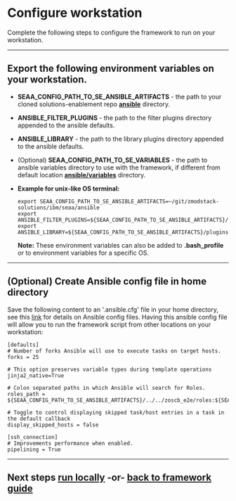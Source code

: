 # Configure workstation
Complete the following steps to configure the framework to run on your workstation.

---
## Export the following environment variables on your workstation.
  
  - **SEAA_CONFIG_PATH_TO_SE_ANSIBLE_ARTIFACTS** - the path to your cloned solutions-enablement repo **[ansible](../../ibm/seaa/ansible)** directory.
  - **ANSIBLE_FILTER_PLUGINS** - the path to the filter plugins directory appended to the ansible defaults.
  - **ANSIBLE_LIBRARY** - the path to the library plugins directory appended to the ansible defaults. 

  - (Optional) **SEAA_CONFIG_PATH_TO_SE_VARIABLES** - the path to ansible variables directory to use with the framework, if different from default location **[ansible/variables](../../ibm/seaa/ansible/variables)** directory.<br>

- **Example for unix-like OS terminal:**<br>
    ```
    export SEAA_CONFIG_PATH_TO_SE_ANSIBLE_ARTIFACTS=~/git/zmodstack-solutions/ibm/seaa/ansible
    export ANSIBLE_FILTER_PLUGINS=${SEAA_CONFIG_PATH_TO_SE_ANSIBLE_ARTIFACTS}/plugins/filter:~/.ansible/plugins/filter:/usr/share/ansible/plugins/filter
    export ANSIBLE_LIBRARY=${SEAA_CONFIG_PATH_TO_SE_ANSIBLE_ARTIFACTS}/plugins/validation:~/.ansible/plugins:/usr/share/ansible/plugins

    ```
    **Note:** These environment variables can also be added to **.bash_profile** or to environment variables for a specific OS.

---
## (Optional) Create Ansible config file in home directory    
  
  Save the following content to an '.ansible.cfg' file in your home directory, see this [link](https://docs.ansible.com/ansible/latest/reference_appendices/config.html) for details on Ansible config files. Having this ansible config file will allow you to run the framework script from other locations on your workstation:
  
    
    [defaults]
    # Number of forks Ansible will use to execute tasks on target hosts.
    forks = 25

    # This option preserves variable types during template operations
    jinja2_native=True

    # Colon separated paths in which Ansible will search for Roles.
    roles_path = ${SEAA_CONFIG_PATH_TO_SE_ANSIBLE_ARTIFACTS}/../../zoscb_e2e/roles:${SEAA_CONFIG_PATH_TO_SE_ANSIBLE_ARTIFACTS}/roles

    # Toggle to control displaying skipped task/host entries in a task in the default callback
    display_skipped_hosts = false

    [ssh_connection]
    # Improvements performance when enabled.
    pipelining = True
    
---    
## Next steps [run locally](../guide/run-seaa-locally.md) -or- [back to framework guide](../guide/README.md)
